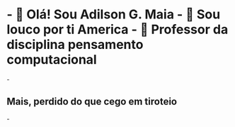 <html>
  <h1>
- 👋 Olá! Sou Adilson G. Maia
- 👀 Sou louco por ti America 
    - 🌱 Professor da disciplina pensamento computacional</h1>
  </html>
- <html>
  <h2> Mais, perdido do que cego em tiroteio  </h2>
-  </html>


<!---
Professormaia/Professormaia is a ✨ special ✨ repository because its `README.md` (this file) appears on your GitHub profile.
You can click the Preview link to take a look at your changes.
--->

